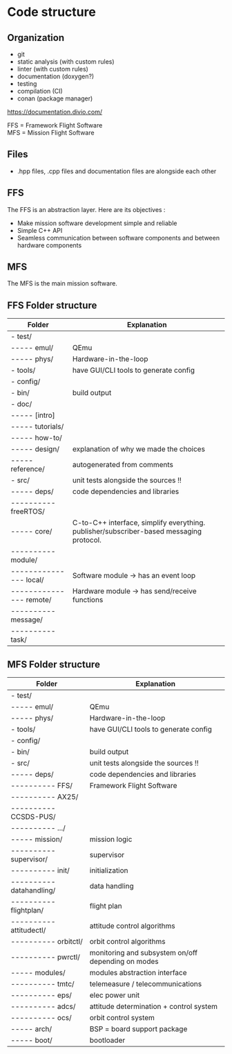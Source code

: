 # Code structure

## Organization

- git 
- static analysis (with custom rules) 
- linter (with custom rules) 
- documentation (doxygen?) 
- testing 
- compilation (CI) 
- conan (package manager)

https://documentation.divio.com/

FFS = Framework Flight Software\
MFS = Mission Flight Software  

## Files

- .hpp files, .cpp files and documentation files are alongside each other

## FFS

The FFS is an abstraction layer. Here are its objectives :

- Make mission software development simple and reliable
- Simple C++ API
- Seamless communication between software components and between hardware components 

## MFS

The MFS is the main mission software.

## FFS Folder structure
    
| Folder | Explanation |
|--------|-------------|
|- test/                        ||
|----- emul/                    |QEmu|
|----- phys/                    |Hardware-in-the-loop|
|- tools/                       |have GUI/CLI tools to generate config|
|- config/                      ||
|- bin/                         |build output|
|- doc/                         ||
|----- [intro]                  ||                
|----- tutorials/               ||
|----- how-to/                  ||
|----- design/                  |explanation of why we made the choices|
|----- reference/               |autogenerated from comments|
|- src/                         |unit tests alongside the sources !!|
|----- deps/                    |code dependencies and libraries|
|---------- freeRTOS/           ||
|----- core/                    |C-to-C++ interface, simplify everything. publisher/subscriber-based messaging protocol.|
|---------- module/             ||
|--------------- local/         |Software module -> has an event loop|
|--------------- remote/        |Hardware module -> has send/receive functions|
|---------- message/            ||
|---------- task/               ||




## MFS Folder structure

| Folder | Explanation |
|--------|-------------|
|- test/                        ||
|----- emul/                    |QEmu|
|----- phys/                    |Hardware-in-the-loop|
|- tools/                       |have GUI/CLI tools to generate config|
|- config/                      ||
|- bin/                         |build output|
|- src/                         |unit tests alongside the sources !!|
|----- deps/                    |code dependencies and libraries|
|---------- FFS/                |Framework Flight Software|
|---------- AX25/               ||
|---------- CCSDS-PUS/          ||
|---------- .../                ||
|----- mission/                 |mission logic|
|---------- supervisor/         |supervisor|
|---------- init/               |initialization|
|---------- datahandling/       |data handling|
|---------- flightplan/         |flight plan|
|---------- attitudectl/        |attitude control algorithms|
|---------- orbitctl/           |orbit control algorithms|
|---------- pwrctl/             |monitoring and subsystem on/off depending on modes|
|----- modules/                 |modules abstraction interface|
|---------- tmtc/               |telemeasure / telecommunications|
|---------- eps/                |elec power unit|
|---------- adcs/               |attitude determination + control system|
|---------- ocs/                |orbit control system|
|----- arch/                    |BSP = board support package|
|----- boot/                    |bootloader|